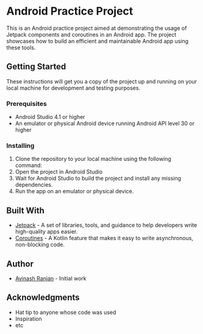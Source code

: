 # Android Practice Project

This is an Android practice project aimed at demonstrating the usage of Jetpack components and coroutines in an Android app. The project showcases how to build an efficient and maintainable Android app using these tools.

## Getting Started

These instructions will get you a copy of the project up and running on your local machine for development and testing purposes.

### Prerequisites

- Android Studio 4.1 or higher
- An emulator or physical Android device running Android API level 30 or higher

### Installing

1. Clone the repository to your local machine using the following command:
2. Open the project in Android Studio
3. Wait for Android Studio to build the project and install any missing dependencies.
4. Run the app on an emulator or physical device.

## Built With

- [Jetpack](https://developer.android.com/jetpack) - A set of libraries, tools, and guidance to help developers write high-quality apps easier.
- [Coroutines](https://kotlinlang.org/docs/reference/coroutines-overview.html) - A Kotlin feature that makes it easy to write asynchronous, non-blocking code.

## Author

- [Avinash Ranjan](https://github.com/YOUR_USERNAME) - Initial work

## Acknowledgments

- Hat tip to anyone whose code was used
- Inspiration
- etc

